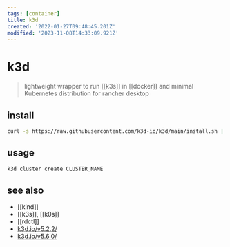 ```yaml
---
tags: [container]
title: k3d
created: '2022-01-27T09:48:45.201Z'
modified: '2023-11-08T14:33:09.921Z'
---
```


# k3d

> lightweight wrapper to run [[k3s]] in [[docker]] and minimal Kubernetes distribution for rancher desktop

## install

```sh
curl -s https://raw.githubusercontent.com/k3d-io/k3d/main/install.sh | bash
```

## usage

```sh
k3d cluster create CLUSTER_NAME
```

## see also

- [[kind]]
- [[k3s]], [[k0s]]
- [[rdctl]]
- [k3d.io/v5.2.2/](https://k3d.io/v5.2.2/)
- [k3d.io/v5.6.0/](https://k3d.io/v5.6.0/)
